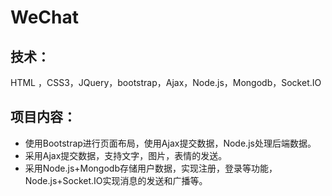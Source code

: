 # WeChat
技术：
---
HTML ，CSS3，JQuery，bootstrap，Ajax，Node.js，Mongodb，Socket.IO
###
项目内容：
---
- 使用Bootstrap进行页面布局，使用Ajax提交数据，Node.js处理后端数据。
- 采用Ajax提交数据，支持文字，图片，表情的发送。
- 采用Node.js+Mongodb存储用户数据，实现注册，登录等功能，Node.js+Socket.IO实现消息的发送和广播等。
###
